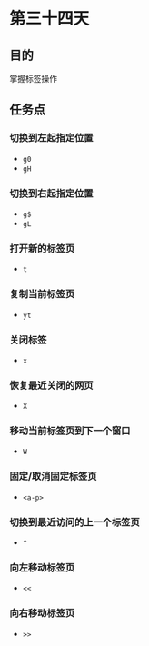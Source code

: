 # 第三十四天

## 目的

掌握标签操作

## 任务点

### 切换到左起指定位置

- `g0`
- `gH`

### 切换到右起指定位置

- `g$`
- `gL`

### 打开新的标签页

- `t`

### 复制当前标签页

- `yt`

### 关闭标签

- `x`

### 恢复最近关闭的网页

- `X`

### 移动当前标签页到下一个窗口

- `W`

### 固定/取消固定标签页

- `<a-p>`

### 切换到最近访问的上一个标签页

- `^`

### 向左移动标签页

- `<<`

### 向右移动标签页

- `>>`
